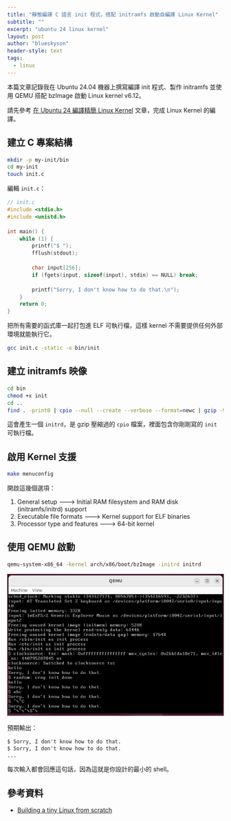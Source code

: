 ```yaml
---
title: "靜態編譯 C 語言 init 程式，搭配 initramfs 啟動自編譯 Linux Kernel"
subtitle: ""
excerpt: "ubuntu 24 linux kernel"
layout: post
author: "blueskyson"
header-style: text
tags:
  - linux
---
```


本篇文章記錄我在 Ubuntu 24.04 機器上撰寫編譯 init 程式、製作 initramfs 並使用 QEMU 搭配 bzImage 啟動 Linux kernel v6.12。

請先參考 [在 Ubuntu 24 編譯精簡 Linux Kernel](/2025/07/09/boot-tiiny-linux) 文章，完成 Linux Kernel 的編譯。

## 建立 C 專案結構

```bash
mkdir -p my-init/bin
cd my-init
touch init.c
```

編輯 `init.c`：

```c
// init.c
#include <stdio.h>
#include <unistd.h>

int main() {
    while (1) {
        printf("$ ");
        fflush(stdout);

        char input[256];
        if (fgets(input, sizeof(input), stdin) == NULL) break;

        printf("Sorry, I don't know how to do that.\n");
    }
    return 0;
}
```

把所有需要的函式庫一起打包進 ELF 可執行檔，這樣 kernel 不需要提供任何外部環境就能執行它。

```bash
gcc init.c -static -o bin/init
```

## 建立 initramfs 映像

```bash
cd bin
chmod +x init
cd ..
find . -print0 | cpio --null --create --verbose --format=newc | gzip -9 > ../initrd
```

這會產生一個 `initrd`，是 gzip 壓縮過的 `cpio` 檔案，裡面包含你剛剛寫的 `init` 可執行檔。

## 啟用 Kernel 支援

```bash
make menuconfig
```

開啟這幾個選項：

1. General setup ---> Initial RAM filesystem and RAM disk (initramfs/initrd) support
2. Executable file formats ---> Kernel support for ELF binaries
3. Processor type and features ---> 64-bit kernel

## 使用 QEMU 啟動

```bash
qemu-system-x86_64 -kernel arch/x86/boot/bzImage -initrd initrd
```

![](https://raw.githubusercontent.com/blueskyson/image-host/master/2025/tiny-linux-init-1.png)

預期輸出：

```non
$ Sorry, I don't know how to do that.
$ Sorry, I don't know how to do that.
...
```

每次輸入都會回應這句話，因為這就是你設計的最小的 shell。

## 參考資料

- [Building a tiny Linux from scratch](https://blinry.org/tiny-linux/)